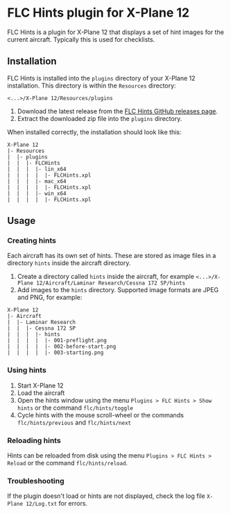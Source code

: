 # FLC Hints plugin for X-Plane 12

FLC Hints is a plugin for X-Plane 12 that displays a set of hint images for the current aircraft. Typically this is used
for checklists.

## Installation

FLC Hints is installed into the `plugins` directory of your X-Plane 12 installation. This directory is within
the `Resources` directory:

```
<...>/X-Plane 12/Resources/plugins
```

1. Download the latest release from
   the [FLC Hints GitHub releases page](https://github.com/flightlevelchange/hints/releases).
2. Extract the downloaded zip file into the `plugins` directory.

When installed correctly, the installation should look like this:

```
X-Plane 12
|- Resources
|  |- plugins
|  |  |- FLCHints
|  |  |  |- lin_x64
|  |  |  |  |- FLCHints.xpl
|  |  |  |- mac_x64
|  |  |  |  |- FLCHints.xpl
|  |  |  |- win_x64
|  |  |  |  |- FLCHints.xpl
```

## Usage

### Creating hints

Each aircraft has its own set of hints. These are stored as image files in a directory `hints` inside the aircraft
directory.

1. Create a directory called `hints` inside the aircraft, for
   example `<...>/X-Plane 12/Aircraft/Laminar Research/Cessna 172 SP/hints`
2. Add images to the `hints` directory. Supported image formats are JPEG and PNG, for example:

```
X-Plane 12
|- Aircraft
|  |- Laminar Research
|  |  |- Cessna 172 SP
|  |  |  |- hints
|  |  |  |  |- 001-preflight.png
|  |  |  |  |- 002-before-start.png
|  |  |  |  |- 003-starting.png
``` 

### Using hints

1. Start X-Plane 12
2. Load the aircraft
3. Open the hints window using the menu `Plugins > FLC Hints > Show hints` or the command `flc/hints/toggle`
4. Cycle hints with the mouse scroll-wheel or the commands `flc/hints/previous` and `flc/hints/next`


### Reloading hints

Hints can be reloaded from disk using the menu `Plugins > FLC Hints > Reload` or the command `flc/hints/reload`.

### Troubleshooting

If the plugin doesn't load or hints are not displayed, check the log file `X-Plane 12/Log.txt` for errors.
